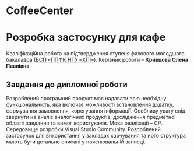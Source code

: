 # CoffeeCenter
# Розробка застосунку для кафе
Кваліфікаційна робота на підтвердження ступеня фахового молодшого
бакалавра ([ВСП «ППФК НТУ «ХПІ»](http://polytechnic.poltava.ua)).
Керівник роботи – **Кривцова Олена Павлівна**.
## Завдання до дипломної роботи
Розроблений програмний продукт має надавати всю необхідну функціональність, яка включає можливості встановлення додатку, формування замовлення, корегування інформації. Особливу увагу слід звернути на аналіз аналогічних продуктів, дослідження предметної області завдання та вимог користувачів. Мова реалізації – С#. Середовище розробки Visual Studio Community. Розроблений застосунок для використання у закладах харчування та його структура мають бути детально описані у пояснювальній записці.                                                                         
